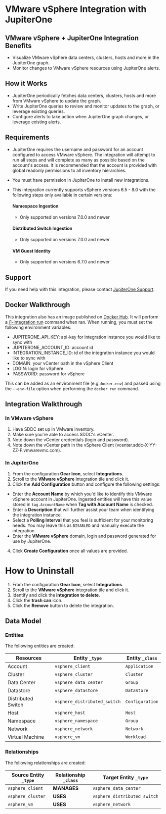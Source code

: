 # VMware vSphere Integration with JupiterOne

## VMware vSphere + JupiterOne Integration Benefits

- Visualize VMware vSphere data centers, clusters, hosts and more in the
  JupiterOne graph.
- Monitor changes to VMware vSphere resources using JupiterOne alerts.

## How it Works

- JupiterOne periodically fetches data centers, clusters, hosts and more from
  VMware vSphere to update the graph.
- Write JupiterOne queries to review and monitor updates to the graph, or
  leverage existing queries.
- Configure alerts to take action when JupiterOne graph changes, or leverage
  existing alerts.

## Requirements

- JupiterOne requires the username and password for an account configured to
  access VMware vSphere. The integration will attempt to run all steps and will
  complete as many as possible based on the account's access. It is recommended
  that the account is provided with global readonly permissions to all inventory
  hierarchies.
- You must have permission in JupiterOne to install new integrations.
- This integration currently supports vSphere versions 6.5 - 8.0 with the
  following steps only available in certain versions:

  #### Namespace Ingestion

  - Only supported on versions 7.0.0 and newer

  #### Distributed Switch Ingestion

  - Only supported on versions 7.0.0 and newer

  #### VM Guest Identity

  - Only supported on versions 6.7.0 and newer

## Support

If you need help with this integration, please contact
[JupiterOne Support](https://support.jupiterone.io).

## Docker Walkthrough

This integration also has an image published on
[Docker Hub](https://hub.docker.com/r/jupiterone/graph-vsphere). It will perform
a
[j1-integration run](https://github.com/JupiterOne/sdk/blob/main/docs/integrations/development.md#command-j1-integration-run)
command when ran. When running, you must set the following environment
variables:

- JUPITERONE_API_KEY: api-key for integration instance you would like to sync
  with
- JUPITERONE_ACCOUNT_ID: account id
- INTEGRATION_INSTANCE_ID: id of the integration instance you would like to sync
  with
- DOMAIN: your vCenter path in the vSphere Client
- LOGIN: login for vSphere
- PASSWORD: password for vSphere

This can be added as an environment file (e.g `docker.env`) and passed using the
`--env-file` option when performing the `docker run` command.

## Integration Walkthrough

### In VMware vSphere

1. Have SDDC set up in VMware inventory.
2. Make sure you're able to access SDDC's vCenter.
3. Note down the vCenter credentials (login and password).
4. Note down the vCenter path in the vSphere Client
   (vcenter.sddc-X-YY-ZZ-F.vmwarevmc.com).

### In JupiterOne

1. From the configuration **Gear Icon**, select **Integrations**.
2. Scroll to the **VMware vSphere** integration tile and click it.
3. Click the **Add Configuration** button and configure the following settings:

- Enter the **Account Name** by which you'd like to identify this VMware vSphere
  account in JupiterOne. Ingested entities will have this value stored in
  `tag.AccountName` when **Tag with Account Name** is checked.
- Enter a **Description** that will further assist your team when identifying
  the integration instance.
- Select a **Polling Interval** that you feel is sufficient for your monitoring
  needs. You may leave this as `DISABLED` and manually execute the integration.
- Enter the **VMware vSphere** domain, login and password generated for use by
  JupiterOne.

4. Click **Create Configuration** once all values are provided.

# How to Uninstall

1. From the configuration **Gear Icon**, select **Integrations**.
2. Scroll to the **VMware vSphere** integration tile and click it.
3. Identify and click the **integration to delete**.
4. Click the **trash can** icon.
5. Click the **Remove** button to delete the integration.

<!-- {J1_DOCUMENTATION_MARKER_START} -->
<!--
********************************************************************************
NOTE: ALL OF THE FOLLOWING DOCUMENTATION IS GENERATED USING THE
"j1-integration document" COMMAND. DO NOT EDIT BY HAND! PLEASE SEE THE DEVELOPER
DOCUMENTATION FOR USAGE INFORMATION:

https://github.com/JupiterOne/sdk/blob/main/docs/integrations/development.md
********************************************************************************
-->

## Data Model

### Entities

The following entities are created:

| Resources          | Entity `_type`               | Entity `_class` |
| ------------------ | ---------------------------- | --------------- |
| Account            | `vsphere_client`             | `Application`   |
| Cluster            | `vsphere_cluster`            | `Cluster`       |
| Data Center        | `vsphere_data_center`        | `Group`         |
| Datastore          | `vsphere_datastore`          | `DataStore`     |
| Distributed Switch | `vsphere_distributed_switch` | `Configuration` |
| Host               | `vsphere_host`               | `Host`          |
| Namespace          | `vsphere_namespace`          | `Group`         |
| Network            | `vsphere_network`            | `Network`       |
| Virtual Machine    | `vsphere_vm`                 | `Workload`      |

### Relationships

The following relationships are created:

| Source Entity `_type` | Relationship `_class` | Target Entity `_type`        |
| --------------------- | --------------------- | ---------------------------- |
| `vsphere_client`      | **MANAGES**           | `vsphere_data_center`        |
| `vsphere_cluster`     | **USES**              | `vsphere_distributed_switch` |
| `vsphere_vm`          | **USES**              | `vsphere_network`            |

<!--
********************************************************************************
END OF GENERATED DOCUMENTATION AFTER BELOW MARKER
********************************************************************************
-->
<!-- {J1_DOCUMENTATION_MARKER_END} -->

